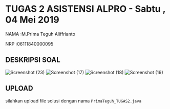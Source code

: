 # TUGAS 2 ASISTENSI ALPRO - Sabtu , 04 Mei 2019
NAMA  :M.Prima Teguh Aliffrianto

NRP   :06111840000095  


## DESKRIPSI SOAL
![Screenshot (23)](https://user-images.githubusercontent.com/49512717/57509390-54ce3200-732e-11e9-9184-745151149be2.png)
![Screenshot (17)](https://user-images.githubusercontent.com/49512717/57509403-5c8dd680-732e-11e9-8b53-ece49348a277.png)
![Screenshot (18)](https://user-images.githubusercontent.com/49512717/57509406-5e579a00-732e-11e9-9b88-d6bb9ed81100.png)
![Screenshot (19)](https://user-images.githubusercontent.com/49512717/57509411-60b9f400-732e-11e9-9fe8-8d549d874014.png)

## UPLOAD 
silahkan upload file solusi dengan nama `PrimaTeguh_TUGAS2.java` 


